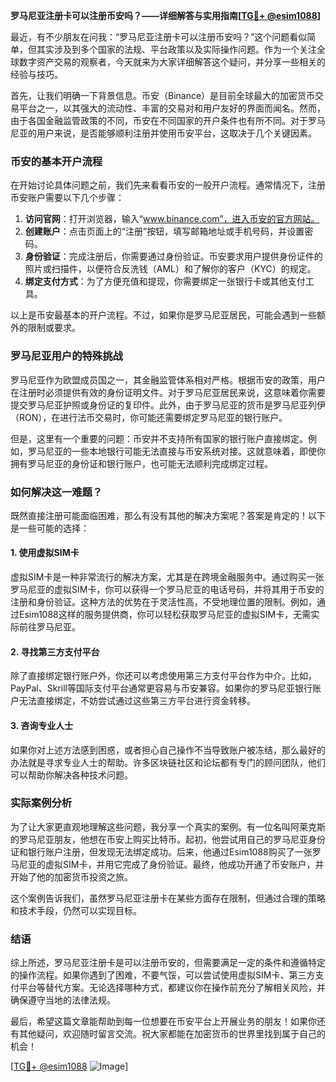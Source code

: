 **罗马尼亚注册卡可以注册币安吗？——详细解答与实用指南[[TG💪+ @esim1088](https://t.me/s/esim1088)]**

最近，有不少朋友在问我：“罗马尼亚注册卡可以注册币安吗？”这个问题看似简单，但其实涉及到多个国家的法规、平台政策以及实际操作问题。作为一个关注全球数字资产交易的观察者，今天就来为大家详细解答这个疑问，并分享一些相关的经验与技巧。

首先，让我们明确一下背景信息。币安（Binance）是目前全球最大的加密货币交易平台之一，以其强大的流动性、丰富的交易对和用户友好的界面而闻名。然而，由于各国金融监管政策的不同，币安在不同国家的开户条件也有所不同。对于罗马尼亚的用户来说，是否能够顺利注册并使用币安平台，这取决于几个关键因素。

### 币安的基本开户流程

在开始讨论具体问题之前，我们先来看看币安的一般开户流程。通常情况下，注册币安账户需要以下几个步骤：

1. **访问官网**：打开浏览器，输入“www.binance.com”，进入币安的官方网站。
2. **创建账户**：点击页面上的“注册”按钮，填写邮箱地址或手机号码，并设置密码。
3. **身份验证**：完成注册后，你需要通过身份验证。币安要求用户提供身份证件的照片或扫描件，以便符合反洗钱（AML）和了解你的客户（KYC）的规定。
4. **绑定支付方式**：为了方便充值和提现，你需要绑定一张银行卡或其他支付工具。

以上是币安最基本的开户流程。不过，如果你是罗马尼亚居民，可能会遇到一些额外的限制或要求。

### 罗马尼亚用户的特殊挑战

罗马尼亚作为欧盟成员国之一，其金融监管体系相对严格。根据币安的政策，用户在注册时必须提供有效的身份证明文件。对于罗马尼亚居民来说，这意味着你需要提交罗马尼亚护照或身份证的复印件。此外，由于罗马尼亚的货币是罗马尼亚列伊（RON），在进行法币交易时，你可能还需要绑定罗马尼亚的银行账户。

但是，这里有一个重要的问题：币安并不支持所有国家的银行账户直接绑定。例如，罗马尼亚的一些本地银行可能无法直接与币安系统对接。这就意味着，即使你拥有罗马尼亚的身份证和银行账户，也可能无法顺利完成绑定过程。

### 如何解决这一难题？

既然直接注册可能面临困难，那么有没有其他的解决方案呢？答案是肯定的！以下是一些可能的选择：

#### 1. **使用虚拟SIM卡**
虚拟SIM卡是一种非常流行的解决方案，尤其是在跨境金融服务中。通过购买一张罗马尼亚的虚拟SIM卡，你可以获得一个罗马尼亚的电话号码，并将其用于币安的注册和身份验证。这种方法的优势在于灵活性高，不受地理位置的限制。例如，通过Esim1088这样的服务提供商，你可以轻松获取罗马尼亚的虚拟SIM卡，无需实际前往罗马尼亚。

#### 2. **寻找第三方支付平台**
除了直接绑定银行账户外，你还可以考虑使用第三方支付平台作为中介。比如，PayPal、Skrill等国际支付平台通常更容易与币安兼容。如果你的罗马尼亚银行账户无法直接绑定，不妨尝试通过这些第三方平台进行资金转移。

#### 3. **咨询专业人士**
如果你对上述方法感到困惑，或者担心自己操作不当导致账户被冻结，那么最好的办法就是寻求专业人士的帮助。许多区块链社区和论坛都有专门的顾问团队，他们可以帮助你解决各种技术问题。

### 实际案例分析

为了让大家更直观地理解这些问题，我分享一个真实的案例。有一位名叫阿莱克斯的罗马尼亚朋友，他想在币安上购买比特币。起初，他尝试用自己的罗马尼亚身份证和银行账户注册，但发现无法绑定成功。后来，他通过Esim1088购买了一张罗马尼亚的虚拟SIM卡，并用它完成了身份验证。最终，他成功开通了币安账户，并开始了他的加密货币投资之旅。

这个案例告诉我们，虽然罗马尼亚注册卡在某些方面存在限制，但通过合理的策略和技术手段，仍然可以实现目标。

### 结语

综上所述，罗马尼亚注册卡是可以注册币安的，但需要满足一定的条件和遵循特定的操作流程。如果你遇到了困难，不要气馁，可以尝试使用虚拟SIM卡、第三方支付平台等替代方案。无论选择哪种方式，都建议你在操作前充分了解相关风险，并确保遵守当地的法律法规。

最后，希望这篇文章能帮助到每一位想要在币安平台上开展业务的朋友！如果你还有其他疑问，欢迎随时留言交流。祝大家都能在加密货币的世界里找到属于自己的机会！

[[TG💪+ @esim1088](https://t.me/s/esim1088) ![Image](https://i.postimg.cc/4NQfJmqS/Snipaste-2025-05-13-00-14-12.png)]
